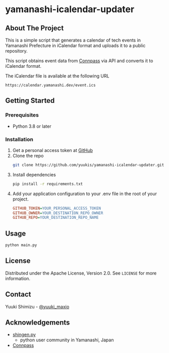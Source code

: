 # yamanashi-icalendar-updater

<!-- ABOUT THE PROJECT -->
## About The Project

This is a simple script that generates a calendar of tech events in Yamanashi Prefecture in iCalendar format and uploads it to a public repository.

This script obtains event data from [Connpass](https://conpass.com) via API and converts it to iCalendar format.

The iCalendar file is available at the following URL

```
https://calendar.yamanashi.dev/event.ics
```

<!-- GETTING STARTED -->
## Getting Started

### Prerequisites

* Python 3.8 or later 

### Installation

1. Get a personal access token at [GitHub](https://github.com/settings/tokens)
2. Clone the repo
    ```sh
    git clone https://github.com/yuukis/yamanashi-icalendar-updater.git
    ```
3. Install dependencies
    ```sh
    pip install -r requirements.txt
    ```
4. Add your application configuration to your .env file in the root of your project.
    ```ini
    GITHUB_TOKEN=YOUR_PERSONAL_ACCESS_TOKEN
    GITHUB_OWNER=YOUR_DESTINATION_REPO_OWNER
    GITHUB_REPO=YOUR_DESTINATION_REPO_NAME
    ```

<!-- USAGE EXAMPLES -->
## Usage

```sh
python main.py
```



<!-- LICENSE -->
## License

Distributed under the Apache License, Version 2.0. See `LICENSE` for more information.

<!-- CONTACT -->
## Contact

Yuuki Shimizu - [@yuuki_maxio](https://x.com/yuuki_maxio) 


<!-- ACKNOWLEDGEMENTS -->
## Acknowledgements

* [shingen.py](https://shingenpy.connpass.com)
  - python user community in Yamanashi, Japan
* [Connpass](https://connpass.com)
